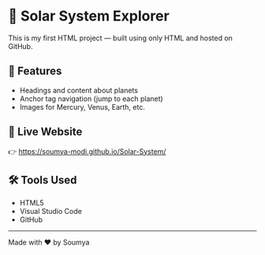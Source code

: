# 🌌 Solar System Explorer

This is my first HTML project — built using only HTML and hosted on GitHub.

## 🔭 Features
- Headings and content about planets
- Anchor tag navigation (jump to each planet)
- Images for Mercury, Venus, Earth, etc.

## 🚀 Live Website
👉 https://soumya-modi.github.io/Solar-System/

## 🛠 Tools Used
- HTML5
- Visual Studio Code
- GitHub

---

Made with ❤ by Soumya
